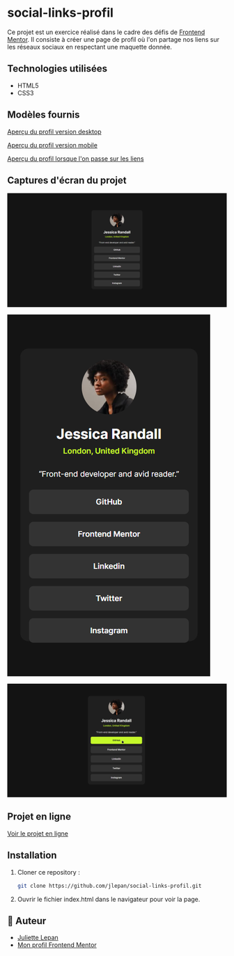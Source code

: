 # **social-links-profil**

Ce projet est un exercice réalisé dans le cadre des défis de [Frontend Mentor](https://www.frontendmentor.io/). 
Il consiste à créer une page de profil où l'on partage nos liens sur les réseaux sociaux en respectant une maquette donnée.

## Technologies utilisées

- HTML5
- CSS3

## Modèles fournis

[Aperçu du profil version desktop](https://github.com/jlepan/social-links-profil/blob/main/design/desktop-design.jpg)

[Aperçu du profil version mobile](https://github.com/jlepan/social-links-profil/blob/main/design/mobile-design.jpg)

[Aperçu du profil lorsque l'on passe sur les liens](https://github.com/jlepan/social-links-profil/blob/main/design/active-states.jpg)

## Captures d'écran du projet

![Aperçu de ma version desktop](https://github.com/jlepan/social-links-profil/blob/main/aper%C3%A7u-projet/aper%C3%A7u-desktop.png)

![Aperçu de ma version mobile](https://github.com/jlepan/social-links-profil/blob/main/aper%C3%A7u-projet/aper%C3%A7u-mobile.png)

![Aperçu de ma version lorsque l'on passe sur les liens](https://github.com/jlepan/social-links-profil/blob/main/aper%C3%A7u-projet/aper%C3%A7u-active-states.png)

## Projet en ligne

[Voir le projet en ligne](https://jlepan.github.io/social-links-profil/)

## Installation
1. Cloner ce repository :  
   ```bash
   git clone https://github.com/jlepan/social-links-profil.git
   
2. Ouvrir le fichier index.html dans le navigateur pour voir la page.


## 👤 Auteur
- [Juliette Lepan](https://github.com/jlepan)  
- [Mon profil Frontend Mentor](https://www.frontendmentor.io/profile/jlepan)
